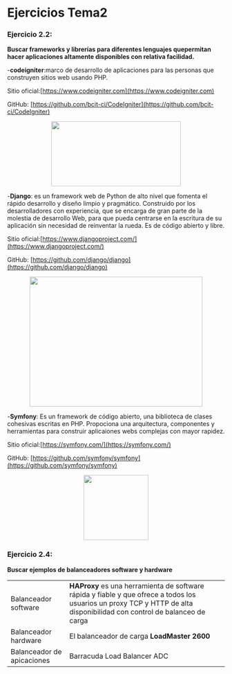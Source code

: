 # Ejercicios Tema2


### Ejercicio 2.2:
**Buscar frameworks y librerías para diferentes lenguajes quepermitan hacer aplicaciones altamente disponibles con relativa facilidad.**


-**codeigniter**:marco de desarrollo de aplicaciones para las personas que construyen sitios web usando PHP.

Sitio oficial:[https://www.codeigniter.com](https://www.codeigniter.com)

GitHub: [https://github.com/bcit-ci/CodeIgniter](https://github.com/bcit-ci/CodeIgniter) 

<p align="center">
<img src="http://www.jlaya.com/wp-content/uploads/code.png" alt="" width="300" height="150">
</p>

-**Django**: es un framework web de Python de alto nivel que fomenta el rápido desarrollo y diseño limpio y pragmático. Construido por los desarrolladores con experiencia, que se encarga de gran parte de la molestia de desarrollo Web, para que pueda centrarse en la escritura de su aplicación sin necesidad de reinventar la rueda. Es de código abierto y libre.

Sitio oficial:[https://www.djangoproject.com/](https://www.djangoproject.com/)

GitHub: [https://github.com/django/django](https://github.com/django/django) 

<p align="center">
<img src="http://html5facil.com/wp-content/uploads/2012/04/django-logo-negative.png" alt="" width="400" height="300">
</p>


-**Symfony**: Es un framework de código abierto, una biblioteca de clases cohesivas escritas en PHP. Propociona una arquitectura, componentes y herramientas para construir aplicaiones webs complejas con mayor rapidez.

Sitio oficial:[https://symfony.com/](https://symfony.com/)

GitHub: [https://github.com/symfony/symfony](https://github.com/symfony/symfony) 

<p align="center">
<img src="http://symfony.com/logos/symfony_black_03.png?v=4" alt="" width="150" height="150" >
</p>


### Ejercicio 2.4:
**Buscar ejemplos de balanceadores software y hardware**

<table style="width:100%">
  <tr>
    <td>Balanceador software</td>
    <td><b>HAProxy</b> es una herramienta de software rápida y fiable y que ofrece a todos los usuarios un proxy TCP y HTTP de alta disponibilidad con control de balanceo de carga</td>		
  </tr>
  <td>Balanceador hardware</td>
    <td>El balanceador de carga <b>LoadMaster 2600</b></td>		
  </tr>
  <td>Balanceador de apicaciones</td>
    <td>Barracuda Load Balancer ADC</td>		
  </tr>
  
</table>

